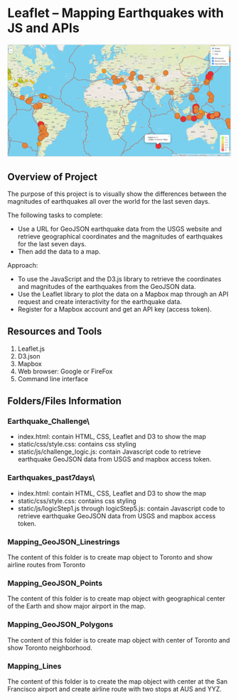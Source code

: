 # Leaflet – Mapping Earthquakes with JS and APIs

![alt text](resources/earthquake_map.png)

## Overview of Project
The purpose of this project is to visually show the differences between the magnitudes of earthquakes all over the world for the last seven days.

The following tasks to complete:
* Use a URL for GeoJSON earthquake data from the USGS website and retrieve geographical coordinates and the magnitudes of earthquakes for the last seven days. 
* Then add the data to a map.

Approach:
* To use the JavaScript and the D3.js library to retrieve the coordinates and magnitudes of the earthquakes from the GeoJSON data. 
* Use the Leaflet library to plot the data on a Mapbox map through an API request and create interactivity for the earthquake data.
* Register for a Mapbox account and get an API key (access token).

## Resources and Tools
1. Leaflet.js
2. D3.json 
3. Mapbox
4. Web browser: Google or FireFox
5. Command line interface

## Folders/Files Information
### Earthquake_Challenge\
-	index.html: contain HTML, CSS, Leaflet and D3 to show the map
-	static/css/style.css: contains css styling
-	static/js/challenge_logic.js: contain Javascript code to retrieve earthquake GeoJSON data from USGS and mapbox access token.

### Earthquakes_past7days\
-	index.html: contain HTML, CSS, Leaflet and D3 to show the map
-	static/css/style.css: contains css styling
-	static/js/logicStep1.js through logicStep5.js: contain Javascript code to retrieve earthquake GeoJSON data from USGS and mapbox access token.

### Mapping_GeoJSON_Linestrings
The content of this folder is to create map object to Toronto and show airline routes from Toronto

### Mapping_GeoJSON_Points
The content of this folder is to create map object with geographical center of the Earth and show major airport in the map.

### Mapping_GeoJSON_Polygons
The content of this folder is to create map object with center of Toronto and show Toronto neighborhood.

### Mapping_Lines
The content of this folder is to create the map object with center at the San Francisco airport and create airline route with two stops at AUS and YYZ.
